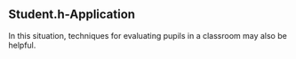 ## Student.h-Application

In this situation, techniques for evaluating pupils in a classroom may also be helpful.
